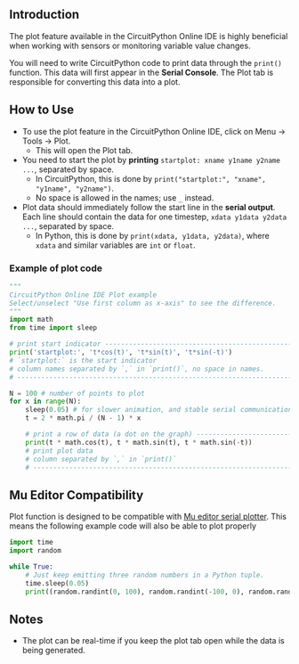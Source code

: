 ## Introduction
The plot feature available in the CircuitPython Online IDE is highly beneficial when working with sensors or monitoring variable value changes.

You will need to write CircuitPython code to print data through the `print()` function.
This data will first appear in the **Serial Console**.
The Plot tab is responsible for converting this data into a plot.

## How to Use
- To use the plot feature in the CircuitPython Online IDE, click on Menu -> Tools -> Plot.
    - This will open the Plot tab.
- You need to start the plot by **printing** `startplot: xname y1name y2name ...`, separated by space.
    - In CircuitPython, this is done by `print("startplot:", "xname", "y1name", "y2name")`.
    - No space is allowed in the names; use `_` instead.
- Plot data should immediately follow the start line in the **serial output**. Each line should contain the data for one timestep, `xdata y1data y2data ...`, separated by space.
    - In Python, this is done by `print(xdata, y1data, y2data)`, where `xdata` and similar variables are `int` or `float`.

### Example of plot code

```python
"""
CircuitPython Online IDE Plot example
Select/unselect "Use first column as x-axis" to see the difference.
"""
import math
from time import sleep

# print start indicator -----------------------------------------------
print('startplot:', 't*cos(t)', 't*sin(t)', 't*sin(-t)')
# `startplot:` is the start indicator
# column names separated by `,` in `print()`, no space in names.
# ---------------------------------------------------------------------

N = 100 # number of points to plot
for x in range(N):
    sleep(0.05) # for slower animation, and stable serial communication
    t = 2 * math.pi / (N - 1) * x

    # print a row of data (a dot on the graph) ------------------------
    print(t * math.cos(t), t * math.sin(t), t * math.sin(-t))
    # print plot data
    # column separated by `,` in `print()`
    # -----------------------------------------------------------------
```

## Mu Editor Compatibility

Plot function is designed to be compatible with [Mu editor serial plotter](https://codewith.mu/en/tutorials/1.2/plotter).
This means the following example code will also be able to plot properly

```py
import time
import random

while True:
    # Just keep emitting three random numbers in a Python tuple.
    time.sleep(0.05)
    print((random.randint(0, 100), random.randint(-100, 0), random.randint(-50, 50)))
```

## Notes
- The plot can be real-time if you keep the plot tab open while the data is being generated.
